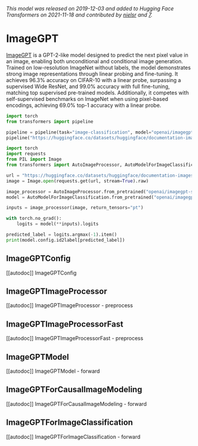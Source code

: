 <!--Copyright 2021 The HuggingFace Team. All rights reserved.

Licensed under the Apache License, Version 2.0 (the "License"); you may not use this file except in compliance with the
License. You may obtain a copy of the License at

http://www.apache.org/licenses/LICENSE-2.0

Unless required by applicable law or agreed to in writing, software distributed under the License is distributed on an
"AS IS" BASIS, WITHOUT WARRANTIES OR CONDITIONS OF ANY KIND, either express or implied. See the License for the

⚠️ Note that this file is in Markdown but contain specific syntax for our doc-builder (similar to MDX) that may not be
rendered properly in your Markdown viewer.

specific language governing permissions and limitations under the License. -->
*This model was released on 2019-12-03 and added to Hugging Face Transformers on 2021-11-18 and contributed by [nielsr](https://huggingface.co/nielsr) and [7](https://github.com/openai/image-gpt/issues/7).*

# ImageGPT

[ImageGPT](https://huggingface.co/papers/1912.04958) is a GPT-2-like model designed to predict the next pixel value in an image, enabling both unconditional and conditional image generation. Trained on low-resolution ImageNet without labels, the model demonstrates strong image representations through linear probing and fine-tuning. It achieves 96.3% accuracy on CIFAR-10 with a linear probe, surpassing a supervised Wide ResNet, and 99.0% accuracy with full fine-tuning, matching top supervised pre-trained models. Additionally, it competes with self-supervised benchmarks on ImageNet when using pixel-based encodings, achieving 69.0% top-1 accuracy with a linear probe.

<hfoptions id="usage">
<hfoption id="Pipeline">

```py
import torch
from transformers import pipeline

pipeline = pipeline(task="image-classification", model="openai/imagegpt-small", dtype="auto")
pipeline("https://huggingface.co/datasets/huggingface/documentation-images/resolve/main/pipeline-cat-chonk.jpeg")
```

</hfoption>
<hfoption id="AutoModel">

```python
import torch
import requests
from PIL import Image
from transformers import AutoImageProcessor, AutoModelForImageClassification

url = "https://huggingface.co/datasets/huggingface/documentation-images/resolve/main/pipeline-cat-chonk.jpeg"
image = Image.open(requests.get(url, stream=True).raw)

image_processor = AutoImageProcessor.from_pretrained("openai/imagegpt-small")
model = AutoModelForImageClassification.from_pretrained("openai/imagegpt-small", dtype="auto")

inputs = image_processor(image, return_tensors="pt")

with torch.no_grad():
    logits = model(**inputs).logits

predicted_label = logits.argmax(-1).item()
print(model.config.id2label[predicted_label])
```

</hfoption>
</hfoptions>

## ImageGPTConfig

[[autodoc]] ImageGPTConfig

## ImageGPTImageProcessor

[[autodoc]] ImageGPTImageProcessor
    - preprocess

## ImageGPTImageProcessorFast

[[autodoc]] ImageGPTImageProcessorFast
    - preprocess

## ImageGPTModel

[[autodoc]] ImageGPTModel
    - forward

## ImageGPTForCausalImageModeling

[[autodoc]] ImageGPTForCausalImageModeling
    - forward

## ImageGPTForImageClassification

[[autodoc]] ImageGPTForImageClassification
    - forward

